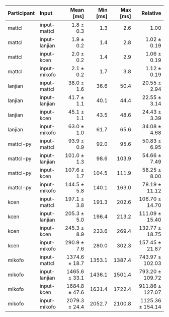 | Participant | Input | Mean [ms] | Min [ms] | Max [ms] | Relative |
|:---|:---|---:|---:|---:|---:|
| mattcl | input-mattcl | 1.8 ± 0.3 | 1.3 | 2.6 | 1.00 |
| mattcl | input-lanjian | 1.9 ± 0.2 | 1.4 | 2.8 | 1.02 ± 0.19 |
| mattcl | input-kcen | 2.0 ± 0.2 | 1.4 | 2.9 | 1.06 ± 0.19 |
| mattcl | input-mikofo | 2.1 ± 0.2 | 1.7 | 3.8 | 1.12 ± 0.19 |
| lanjian | input-mattcl | 38.0 ± 1.6 | 36.6 | 50.4 | 20.55 ± 2.94 |
| lanjian | input-lanjian | 41.7 ± 1.1 | 40.1 | 44.4 | 22.55 ± 3.14 |
| lanjian | input-kcen | 45.1 ± 1.1 | 43.5 | 48.6 | 24.43 ± 3.39 |
| lanjian | input-mikofo | 63.0 ± 1.0 | 61.7 | 65.6 | 34.08 ± 4.68 |
| mattcl-py | input-mattcl | 93.9 ± 0.9 | 92.0 | 95.6 | 50.83 ± 6.95 |
| mattcl-py | input-lanjian | 101.0 ± 1.3 | 98.6 | 103.9 | 54.66 ± 7.49 |
| mattcl-py | input-kcen | 107.6 ± 1.7 | 104.5 | 111.9 | 58.25 ± 8.00 |
| mattcl-py | input-mikofo | 144.5 ± 5.8 | 140.1 | 163.0 | 78.19 ± 11.12 |
| kcen | input-mattcl | 197.1 ± 3.8 | 191.3 | 202.6 | 106.70 ± 14.70 |
| kcen | input-lanjian | 205.3 ± 5.0 | 196.4 | 213.2 | 111.09 ± 15.40 |
| kcen | input-kcen | 245.3 ± 8.9 | 233.6 | 269.4 | 132.77 ± 18.75 |
| kcen | input-mikofo | 290.9 ± 7.6 | 280.0 | 302.3 | 157.45 ± 21.87 |
| mikofo | input-mattcl | 1374.6 ± 18.7 | 1353.1 | 1387.4 | 743.97 ± 102.03 |
| mikofo | input-lanjian | 1465.6 ± 33.1 | 1436.1 | 1501.4 | 793.20 ± 109.72 |
| mikofo | input-kcen | 1684.8 ± 47.6 | 1631.4 | 1722.4 | 911.86 ± 127.07 |
| mikofo | input-mikofo | 2079.3 ± 24.4 | 2052.7 | 2100.8 | 1125.36 ± 154.14 |
